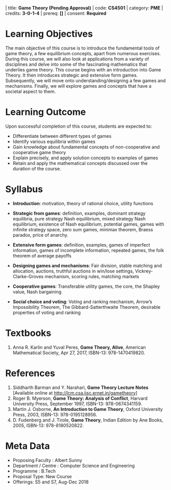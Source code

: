 | title: **Game Theory (Pending Approval)**
| code: **CS4501**
| category: **PME** 
| credits: **3-0-1-4**
| prereq: **[]** 
| consent: **Required** 

# Learning Objectives

The main objective of this course is to introduce the fundamental tools of game theory, a few equilibrium concepts, apart from numerous exercises. During this course, we will also look at applications from a variety of disciplines and delve into some of the fascinating mathematics that underlies game theory. This course begins with an introduction into Game Theory. It then introduces strategic and extensive form games. Subsequently, we will move onto understanding/designing a few games and mechanisms. Finally, we will explore games and concepts that have a societal aspect to them. 

# Learning Outcome

Upon successful completion of this course, students are expected to:

* Differentiate between different types of games
* Identify various equilibria within games
* Gain knowledge about fundamental concepts of non-cooperative and cooperative game theory
* Explain precisely, and apply solution concepts to examples of games
* Retain and apply the mathematical concepts discussed over the duration of the course. 

# Syllabus

* **Introduction**: motivation, theory of rational choice, utility functions

* **Strategic from games**: definition, examples, dominant strategy equilibria, pure strategy Nash equilibrium, mixed strategy Nash equilibrium, existence of Nash equilibrium, potential games, games with infinite strategy space, zero sum games, minimax theorem, Braess paradox, price of anarchy.

* **Extensive form games**: definition, examples, games of imperfect information, games of incomplete information, repeated games, the folk theorem of average payoffs

* **Designing games and mechanisms**: Fair division, stable matching and allocation, auctions, truthful auctions in win/lose settings, Vickrey-Clarke-Groves mechanism, scoring rules, matching markets

* **Cooperative games**: Transferable utility games, the core, the Shapley value, Nash bargaining

* **Social choice and voting**: Voting and ranking mechanism, Arrow’s Impossibility Theorem, The Gibbard-Satterthwaite Theorem, desirable properties of voting and ranking

# Textbooks
1. Anna R. Karlin and Yuval Peres, **Game Theory, Alive**, American Mathematical Society, Apr 27, 2017, ISBN-13: 978-1470419820.

# References
1. Siddharth Barman and Y. Narahari, **Game Theory Lecture Notes** [Available online at http://lcm.csa.iisc.ernet.in/gametheory]
2. Roger B. Myerson, **Game Theory: Analysis of Conflict**, Harvard University Press, September 1997, ISBN-13: 978-0674341159.
3. Martin J. Osborne, **An Introduction to Game Theory**, Oxford University Press, 2003, ISBN-13: 978-0195128956.
4. D. Fudenberg and J. Tirole, **Game Theory**, Indian Edition by Ane Books, 2005, ISBN-13: 978-8180520822.

# Meta Data	 	 	
 
* Proposing Faculty : Albert Sunny
* Department / Centre : Computer Science and Engineering
* Programme : B.Tech
* Proposal Type: New Course
* Offerings: S5 and S7, Aug-Dec 2018
